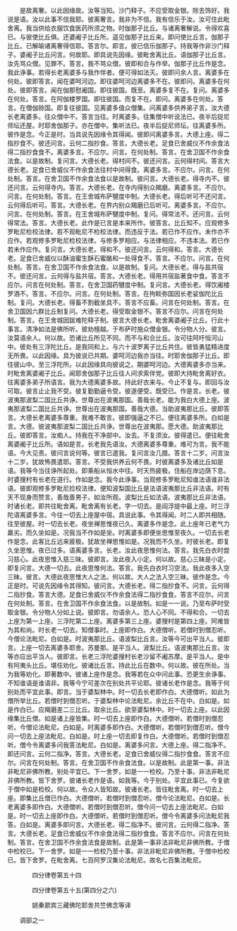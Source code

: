 <!-- { "loadSidebar": true } -->
　　是故离奢。以此因缘故。汝等当知。沙门释子。不应受取金银。除去饰好。我说是语。汝以此事不信我耶。彼离奢言。我非为不信。我有信乐于汝。汝可住此毗舍离。我当供给衣服饮食医药所须之物。时伽那子比丘。与诸离奢解说。令得欢喜已。与彼使比丘俱。还婆阇子比丘所。遥见伽那子比丘来。即问使比丘言。伽那子比丘。已解喻诸离奢得信耶。答言尔。即言。彼已信乐伽那子。持我等作非沙门释子。婆阇子比丘问言。何故耶。即具说先因缘。彼毗舍离比丘。语伽那子比丘言。汝先骂众僧。见罪不。答言。我不骂众僧。彼即和合与作举。伽那子比丘作是念。我此诤事。若得长老离婆多与我作伴者。便可得如法灭。彼即问余人言。离婆多在何处。彼即答言。闻在婆呵河边。即往婆呵河边离婆多不在。彼即问。离婆多在何处。彼即答言。闻在伽那慰阇国。即往彼国。既至。离婆多复不在。复问。离婆多在何处。答言。在阿伽楼罗国。即往彼国。而复不在。即问。离婆多在何处。答言。在僧伽赊国。即复往彼国。见离婆多值众僧集。问离婆多供养弟子言。汝大德长老离婆多。往众僧中不。答言当往。时离婆多。往集僧中听说法已。夜半后捉尼师坛还屋。时耶舍伽那子。亦在僧中。集听法已。夜半后捉尼师坛。往离婆多所。彼作是念。今正是时。当具说先因缘令其得闻。彼即问离婆多言。大德上座。得二指抄食不。彼还问言。云何二指抄食。答言。大德长老。足食已舍威仪不作余食法得二指抄食食不。离婆多言。不应尔。问言。在何处制。答言。在舍卫国不作余食法食。以是故制。复问言。大德长老。得村间不。彼还问言。云何得村间。答言大德长老。足食已舍威仪不作余食法往村中间得食。离婆多言。不应尔。问言。在何处制。答言。在舍卫国不作余食法食以是故制。彼问言。大德长老。得寺内不。彼还问言。云何得寺内。答言。大德长老。在寺内得别众羯磨。离婆多言。不应尔。问言。在何处制。答言。在王舍城布萨犍度中制。大德长老。得后听可不还问言。云何得后听可。答言。大德长老。在界内别众羯磨已后听可。离婆多言。不应尔。问言。在何处制。答言。在王舍城布萨犍度中制。复问。得常法不。还问言。云何得常法。答言。大德长老。此作是已言是本来所作。彼答言。比丘知不。应观修多罗毗尼检校法律。若不观毗尼不检校法律。而违反于法。若已作不应作。未作亦不应作。若观修多罗毗尼检校法律。与修多罗相应。与法律相应。不违本法。若已作若未作应作。复问言。大德长老。得和不。彼还问言。云何得和。答言。大德长老。足食已舍威仪以酥油蜜生酥石蜜酪和一处得食不。答言。不应尔。问言。在何处制。答言。在舍卫国不作余食法食。以是故制。复问。大德长老。得与盐共宿不。彼还问言。云何得与盐共宿。答言。大德长老。得用共宿盐著食中食。答言不应尔。问言在何处制。答言。在舍卫国药犍度中制。复问言。大德长老。得饮阇楼罗酒不。答言。不应尔。问言。在何处制。答言。在拘睒弥国因长老娑伽陀比丘制。复问。大德长老。得畜不割截坐具不。答言不应畜。问言在何处制。答言。在舍卫国因六群比丘制复问。大德长老。得受取金银不。答言不应尔。问言在何处制。答言。在王舍城因跋难陀释子制。彼言大德长老。毗舍离婆阇子比丘。行此十事言。清净如法是佛所听。彼劝檀越。于布萨时施众僧金银。令分物人分。彼言。汝莫语余人。何以故。恐诸比丘所见不同。而不与和合比丘。汝可往阿吁恒河山中。彼处有三浮陀比丘。是我同和上。与六十波罗离子比丘共住。彼皆勇猛精进度无所畏。以此因缘。具为彼说已共期。婆呵河边我亦当往。时耶舍伽那子比丘。即往彼山中。至三浮陀所。以此因缘具向彼说之。期婆呵河边。大德离婆多亦当来。时毗舍离婆阇子比丘。闻耶舍伽那子比丘往人间求索伴党。彼即大持毗舍离好衣。往离婆多弟子所语言。我为大德离婆多故。持此好衣来与。今止不复与。即回与汝可取。彼言止止我不受。彼复勤勤逼令受。彼遂便受。既受已。作是言。长老。彼波夷那波梨二国比丘共诤。世尊出在波夷那国。善哉长老。能为我白大德上座。波夷那波梨二国比丘共诤。世尊出在波夷那国。善哉大德。当助波夷那比丘。彼即答言。大德长老离婆多尊重。我难不敢言。彼即强逼之不已。便往离婆多所。白如是言。大德。彼波夷那波梨二国比丘共诤。世尊出在波夷那。愿大德。助波夷那比丘。彼即答言。汝痴人。持我在不净部中。汝去。不复须汝。彼得遣已。便往毗舍离婆阇子比丘所。语如是言。长老我先语汝。大德离婆多尊重。难可为言。我不能语。今大见责。彼问言说何等。彼言已遣我。复问言汝几腊。答言十二岁。问言汝十二岁。犹故怖畏遣耶。答言。不受我供养云何不畏。时彼离婆多及诸比丘如是语。我等今当往诤所起处。即乘船从恒水中往。时天热疲极。住船在岸边荫下息。时婆搜村有长老在道行。作如是念。我今此诤事。当观修多罗毗尼知谁法语谁非法语。彼即观修多罗毗尼捡校法律。便知波梨国比丘是法语波夷那比丘非法语。时有天不现身而赞言。善哉善男子。如汝所观。波梨比丘如法语。波夷那比丘非法语。时诸长老。即共往毗舍离。毗舍离有长老。字一切去。是阎浮提中最上座。时三浮陀语离婆多言。今往一切去上座屋中宿。具说此事。令其得闻。时二人即共相随。往至彼屋。时一切去长老。夜坐禅思惟夜已久。离婆多作是念。此上座年已老气力羸劣。而久坐如是。况我当不作如是坐。时离婆多即便坐思惟至夜久。一切去长老作是念。此客比丘远来疲极。犹故坐禅思惟如是。况我而不久坐。时彼长老。即复久坐思惟。夜已过多。语离婆多言。长老。汝此夜思惟何法。答言。我先白衣时尝习慈心。此夜思惟入慈三昧。彼即言。汝此夜入小定。何以故。慈心三昧是小定。即复问言。大德一切去。此夜思惟何法。答言。我先白衣时习空法。我此夜多入空三昧。彼言。大德此夜思惟大人之法。何以故。大人之法入空三昧。彼作是念。今正是时。可说先因缘令其得知。彼问言。大德长老。得二指抄食不。问言。云何得二指抄食。答言大德。足食已舍威仪不作余食法得二指抄食食。答言不应尔。问言在何处制。答言。在舍卫国不作余食法食。以是故制。如是一一说。乃至布萨时受取金银。令分物人分如上说。彼即言。勿语余人。恐人心不同。不得和合。一切去上座为第一上座。三浮陀第二上座。离婆多第三上座。婆搜村是第四上座。阿难皆为其和尚。时长老一切去。知僧事时。上座即作白。大德僧听。若僧时到僧忍听。今僧论法毗尼。白如是。时波夷那比丘。语波梨比丘言。汝等今可出平当人。彼即言。上座一切去离婆多耶舍。苏曼那。是平当人。波梨比丘。语波夷那比丘言。汝等亦应出平当人。彼即言。长老三浮陀婆搜村长老沙留不阇苏摩。是平当人。是中有阿夷头比丘。堪任劝化。彼诸比丘言。持此比丘在数中。何以故。彼在所处。当为我等劝化。即著数中。彼诸上座作是念。我等若在众中问此事。恐更生余诤事。不知谁语是谁语非。我等今宁可差次在别处共平论耶。彼诸长老作是念。我等于何别处而平宜此事。即言。当于婆梨林中。时一切去长老即作白。大德僧听。如此为僧所举比丘。若僧时到僧忍听。于婆梨林中论法毗尼。余比丘不在中。白如是。如是作白已。应羯磨差二三比丘。取余比丘。欲至婆梨林中。时一切去上座。以此因缘集比丘僧。如是诸上座皆集。时一切去上座即作白。大德僧听。若僧时到僧忍听。今僧论法毗尼。白如是。时离婆多即作白。大德僧听。若僧时到僧忍听。僧今问一切去上座法毗尼。白如是。时上座一切去即复作白。大德僧听。若僧时到僧忍听。僧今令离婆多问我答法毗尼。白如是。离婆多问言。大德上座。得二指净不。即还问言。云何二指净。答言。大德长老。足食已舍威仪得二指抄食食。答言不应尔。问言在何处制。答言。在舍卫国不作余食法食。以是故制。此是第一事。非法非毗尼非佛所教。别处平宜已。下一舍罗。如是一一检校。乃至十事。非法非毗尼非佛所教。皆下舍罗。彼诸长老作是语。如我等。今于别处。平宜此事已。今复欲于僧中如是检校。何以故。令众人皆知故。彼诸长老。皆往毗舍离。时一切去上座。即集比丘僧已作白。大德僧听。若僧时到僧忍听。僧今论法毗尼。白如是。长老离婆多即作白。大德僧听。若僧时到僧忍听。僧今问一切去上座法毗尼。白如是。时一切去上座即作白。大德僧听。若僧时到僧忍听。僧今令离婆多问法毗尼我答。白如是。离婆多即问言。大德长老。得二指净不。彼问言。云何得二指净。答言。大德长老。足食已舍威仪不作余食法得二指抄食食。答言不应尔。问言在何处制。答言。在舍卫国不作余食法食是故制。此是第一事非法非毗尼非佛所教。于僧中检校已。下一舍罗。如是一一检校乃至十事。非法非毗尼非佛所教。于僧中检校已。皆下舍罗。在毗舍离。七百阿罗汉集论法毗尼。故名七百集法毗尼。

　　　　四分律卷第五十四



　　　　四分律卷第五十五(第四分之六)

　　　　姚秦罽宾三藏佛陀耶舍共竺佛念等译

　　调部之一

